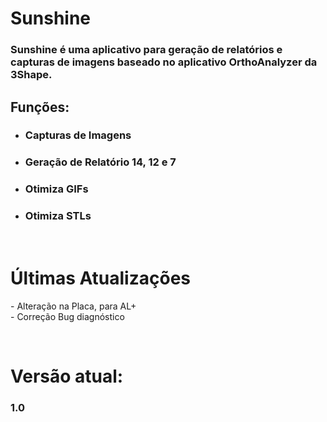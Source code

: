 <h1>Sunshine</h1>

<h3>Sunshine é uma aplicativo para geração de relatórios e capturas de imagens baseado no aplicativo OrthoAnalyzer da 3Shape.</h3>

<h2>Funções:</h2>

<ul>
<li><h3>Capturas de Imagens</h3></li>
<li><h3>Geração de Relatório 14, 12 e 7</h3></li>
<li><h3>Otimiza GIFs</h3></li>
<li><h3>Otimiza STLs</h3></li>
</ul>


<br>
<h1>Últimas Atualizações</h1>

<p id="appatualizacao">
  - Alteração na Placa, para AL+ <br>
  - Correção Bug diagnóstico <br>
</p>

<br>

<h1>Versão atual:</h1>

<div>
  <h3 id="versaoaplicativo">
    <span id="VERSAOAPP">1.0</span>
  </h3>
</div>
